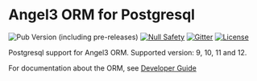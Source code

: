 # Angel3 ORM for Postgresql

![Pub Version (including pre-releases)](https://img.shields.io/pub/v/angel3_orm_postgres?include_prereleases)
[![Null Safety](https://img.shields.io/badge/null-safety-brightgreen)](https://dart.dev/null-safety)
[![Gitter](https://img.shields.io/gitter/room/angel_dart/discussion)](https://gitter.im/angel_dart/discussion)
[![License](https://img.shields.io/github/license/dukefirehawk/angel)](https://github.com/dukefirehawk/angel/tree/master/packages/orm/angel_orm_postgres/LICENSE)

Postgresql support for Angel3 ORM. Supported version: 9, 10, 11 and 12.

For documentation about the ORM, see [Developer Guide](https://angel3-docs.dukefirehawk.com/guides/orm)
